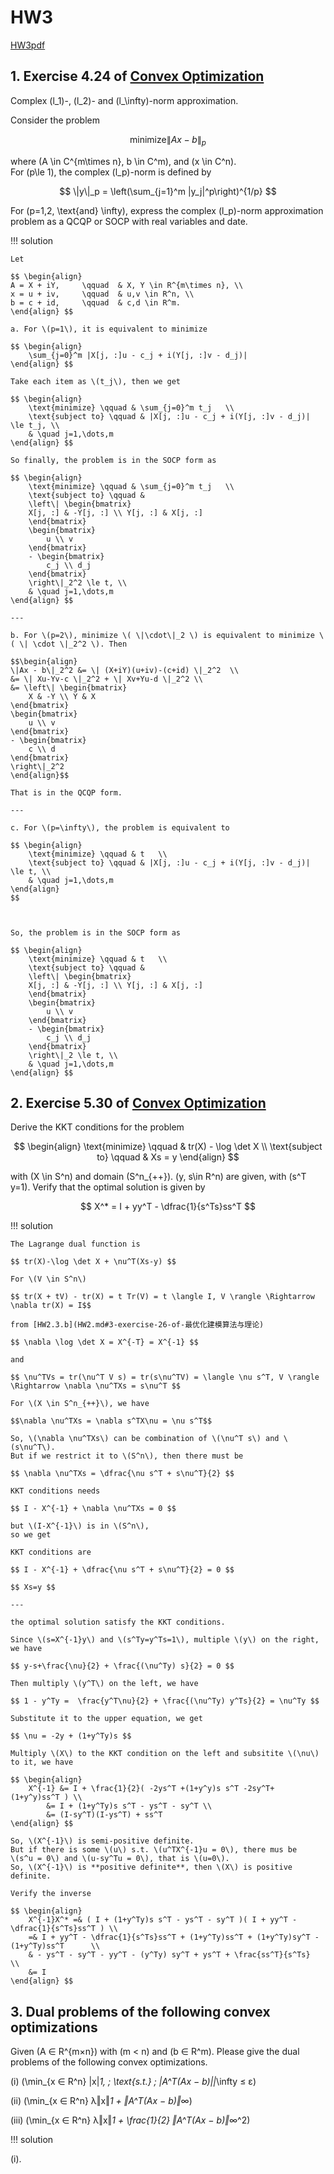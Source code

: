 # HW3

[HW3pdf](../HWpdf/Homework4-Optimization-2024.pdf)


## 1. Exercise 4.24 of [Convex Optimization][textbook]

Complex  \(l_1\)-, \(l_2\)- and \(l_\infty\)-norm approximation.

Consider the problem

$$ \text{minimize} \|Ax - b\|_p $$

where \(A \in C^{m\times n}, b \in C^m\), and \(x \in C^n\).    
For \(p\le 1\), the complex \(l_p\)-norm is defined by

$$ \|y\|_p = \left(\sum_{j=1}^m |y_j|^p\right)^{1/p} $$

For \(p=1,2, \text{and} \infty\), express the complex \(l_p\)-norm approximation problem as a QCQP or SOCP with real variables and date.


!!! solution

    Let 

    $$ \begin{align}
    A = X + iY,     \qquad  & X, Y \in R^{m\times n}, \\
    x = u + iv,     \qquad  & u,v \in R^n, \\
    b = c + id,     \qquad  & c,d \in R^m.
    \end{align} $$

    a. For \(p=1\), it is equivalent to minimize

    $$ \begin{align}
        \sum_{j=0}^m |X[j, :]u - c_j + i(Y[j, :]v - d_j)|
    \end{align} $$

    Take each item as \(t_j\), then we get

    $$ \begin{align}
        \text{minimize} \qquad & \sum_{j=0}^m t_j   \\
        \text{subject to} \qquad & |X[j, :]u - c_j + i(Y[j, :]v - d_j)| \le t_j, \\
        & \quad j=1,\dots,m
    \end{align} $$

    So finally, the problem is in the SOCP form as

    $$ \begin{align}
        \text{minimize} \qquad & \sum_{j=0}^m t_j   \\
        \text{subject to} \qquad & 
        \left\| \begin{bmatrix}
        X[j, :] & -Y[j, :] \\ Y[j, :] & X[j, :]
        \end{bmatrix}
        \begin{bmatrix}
            u \\ v
        \end{bmatrix}
        - \begin{bmatrix}
            c_j \\ d_j
        \end{bmatrix}
        \right\|_2^2 \le t, \\
        & \quad j=1,\dots,m
    \end{align} $$

    ---

    b. For \(p=2\), minimize \( \|\cdot\|_2 \) is equivalent to minimize \( \| \cdot \|_2^2 \). Then

    $$\begin{align}    
    \|Ax - b\|_2^2 &= \| (X+iY)(u+iv)-(c+id) \|_2^2  \\
    &= \| Xu-Yv-c \|_2^2 + \| Xv+Yu-d \|_2^2 \\
    &= \left\| \begin{bmatrix}
        X & -Y \\ Y & X
    \end{bmatrix}
    \begin{bmatrix}
        u \\ v
    \end{bmatrix}
    - \begin{bmatrix}
        c \\ d
    \end{bmatrix}
    \right\|_2^2
    \end{align}$$

    That is in the QCQP form.

    ---

    c. For \(p=\infty\), the problem is equivalent to

    $$ \begin{align}
        \text{minimize} \qquad & t   \\
        \text{subject to} \qquad & |X[j, :]u - c_j + i(Y[j, :]v - d_j)| \le t, \\
        & \quad j=1,\dots,m
    \end{align}
    $$



    So, the problem is in the SOCP form as

    $$ \begin{align}
        \text{minimize} \qquad & t   \\
        \text{subject to} \qquad & 
        \left\| \begin{bmatrix}
        X[j, :] & -Y[j, :] \\ Y[j, :] & X[j, :]
        \end{bmatrix}
        \begin{bmatrix}
            u \\ v
        \end{bmatrix}
        - \begin{bmatrix}
            c_j \\ d_j
        \end{bmatrix}
        \right\|_2 \le t, \\
        & \quad j=1,\dots,m
    \end{align} $$



## 2. Exercise 5.30 of [Convex Optimization][textbook]

Derive the KKT conditions for the problem

$$ \begin{align}
    \text{minimize} \qquad & tr(X) - \log \det X \\
    \text{subject to} \qquad & Xs = y
\end{align} $$

with \(X \in S^n\) and domain \(S^n_{++}\). \(y, s\in R^n\) are given, with \(s^T y=1\).
Verify that the optimal solution is given by

$$ X^* = I + yy^T - \dfrac{1}{s^Ts}ss^T $$


!!! solution

    The Lagrange dual function is

    $$ tr(X)-\log \det X + \nu^T(Xs-y) $$

    For \(V \in S^n\) 

    $$ tr(X + tV) - tr(X) = t Tr(V) = t \langle I, V \rangle \Rightarrow \nabla tr(X) = I$$

    from [HW2.3.b](HW2.md#3-exercise-26-of-最优化建模算法与理论)

    $$ \nabla \log \det X = X^{-T} = X^{-1} $$

    and

    $$ \nu^TVs = tr(\nu^T V s) = tr(s\nu^TV) = \langle \nu s^T, V \rangle \Rightarrow \nabla \nu^TXs = s\nu^T $$

    For \(X \in S^n_{++}\), we have
        
    $$\nabla \nu^TXs = \nabla s^TX\nu = \nu s^T$$

    So, \(\nabla \nu^TXs\) can be combination of \(\nu^T s\) and \(s\nu^T\). 
    But if we restrict it to \(S^n\), then there must be

    $$ \nabla \nu^TXs = \dfrac{\nu s^T + s\nu^T}{2} $$

    KKT conditions needs

    $$ I - X^{-1} + \nabla \nu^TXs = 0 $$

    but \(I-X^{-1}\) is in \(S^n\),
    so we get 

    KKT conditions are

    $$ I - X^{-1} + \dfrac{\nu s^T + s\nu^T}{2} = 0 $$

    $$ Xs=y $$

    ---

    the optimal solution satisfy the KKT conditions.

    Since \(s=X^{-1}y\) and \(s^Ty=y^Ts=1\), multiple \(y\) on the right, we have

    $$ y-s+\frac{\nu}{2} + \frac{(\nu^Ty) s}{2} = 0 $$

    Then multiply \(y^T\) on the left, we have

    $$ 1 - y^Ty =  \frac{y^T\nu}{2} + \frac{(\nu^Ty) y^Ts}{2} = \nu^Ty $$

    Substitute it to the upper equation, we get

    $$ \nu = -2y + (1+y^Ty)s $$

    Multiply \(X\) to the KKT condition on the left and subsitite \(\nu\) to it, we have

    $$ \begin{align}
        X^{-1} &= I + \frac{1}{2}( -2ys^T +(1+y^y)s s^T -2sy^T+ (1+y^y)ss^T ) \\
            &= I + (1+y^Ty)s s^T - ys^T - sy^T \\
            &= (I-sy^T)(I-ys^T) + ss^T
    \end{align} $$

    So, \(X^{-1}\) is semi-positive definite. 
    But if there is some \(u\) s.t. \(u^TX^{-1}u = 0\), there mus be
    \(s^u = 0\) and \(u-sy^Tu = 0\), that is \(u=0\).
    So, \(X^{-1}\) is **positive definite**, then \(X\) is positive definite.

    Verify the inverse

    $$ \begin{align}
        X^{-1}X^* =& ( I + (1+y^Ty)s s^T - ys^T - sy^T )( I + yy^T - \dfrac{1}{s^Ts}ss^T ) \\
        =& I + yy^T - \dfrac{1}{s^Ts}ss^T + (1+y^Ty)ss^T + (1+y^Ty)sy^T - (1+y^Ty)ss^T      \\
        & - ys^T - sy^T - yy^T - (y^Ty) sy^T + ys^T + \frac{ss^T}{s^Ts}   \\
        &= I
    \end{align} $$


## 3. Dual problems of the following convex optimizations

Given \(A ∈ R^{m×n}\) with \(m < n\) and \(b ∈ R^m\). Please give the dual problems of the following convex optimizations.      

(i) \(\min_{x ∈ R^n} \|x\|_1, \; \text{s.t.} \; \|A^T(Ax − b)||_\infty ≤ ε\)    

(ii) \(\min_{x ∈ R^n} λ‖x‖_1 + ‖A^T(Ax − b)‖_∞\)    

(iii) \(\min_{x ∈ R^n} λ‖x‖_1 + \frac{1}{2} ‖A^T(Ax − b)‖_∞^2\)    
 

!!! solution

(i). 





[textbook]: ../index.md#ee364a-convex-optimization-i-professor-stephen-boyd-stanford-university
[ref2]: ../index.md#最优化建模算法与理论
